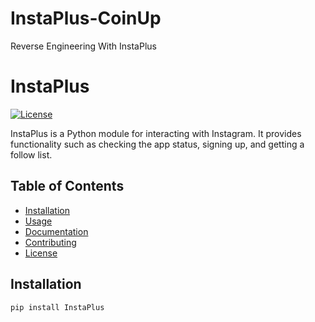 # InstaPlus-CoinUp
Reverse Engineering With InstaPlus

# InstaPlus

[![License](https://img.shields.io/badge/license-MIT-blue.svg)](https://opensource.org/licenses/MIT)

InstaPlus is a Python module for interacting with Instagram. It provides functionality such as checking the app status, signing up, and getting a follow list.

## Table of Contents

- [Installation](#installation)
- [Usage](#usage)
- [Documentation](#documentation)
- [Contributing](#contributing)
- [License](#license)

## Installation

```bash
pip install InstaPlus

